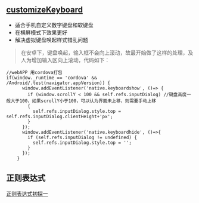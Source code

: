 ## [customizeKeyboard](https://github.com/wkyseo/blog/tree/master/customizeKeyboard/app)

- 适合手机自定义数字键盘和软键盘
- 在横屏模式下效果更好
- 解决虚拟键盘唤起样式错乱问题

> 在安卓下，键盘唤起，输入框不会向上滚动，故最开始做了这样的处理，及人为增加输入区向上滚动，代码如下：
```
//webAPP 用cordova打包
if(window._runtime == 'cordova' && /Android/.test(navigator.appVersion)) {
      window.addEventListener('native.keyboardshow', ()=> {
        if (window.scrollY < 100 && self.refs.inputDialog) //键盘高度一般大于100，如果scrollY小于100，可以认为界面未上移，则需要手动上移
        {
          self.refs.inputDialog.style.top = self.refs.inputDialog.clientHeight+'px';
        }
      });
      window.addEventListener('native.keyboardhide', ()=>{
        if (self.refs.inputDialog != undefined) {
          self.refs.inputDialog.style.top = '';
        }
      });
    }
```

## **正则表达式**

[正则表达式初探一](https://github.com/wkyseo/blog/issues/3)

